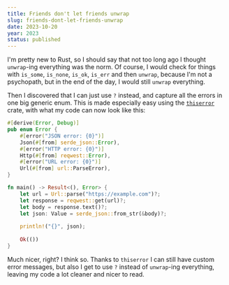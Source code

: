 ```yaml
---
title: Friends don't let friends unwrap
slug: friends-dont-let-friends-unwrap
date: 2023-10-20
year: 2023
status: published
---
```


I'm pretty new to Rust, so I should say that not too long ago I thought `unwrap`-ing everything was 
the norm. Of course, I would check for things with `is_some`, `is_none`, `is_ok`, `is_err` and then `unwrap`, because 
I'm not a psychopath, but in the end of the day, I would still `unwrap` everything. 

Then I discovered that I can just use `?` instead, and capture all the errors in one big generic enum. 
This is made especially easy using the [`thiserror`](https://github.com/dtolnay/thiserror) crate, with what my code can now look like this:

```rust
#[derive(Error, Debug)]
pub enum Error {
    #[error("JSON error: {0}")]
    Json(#[from] serde_json::Error),
    #[error("HTTP error: {0}")]
    Http(#[from] reqwest::Error),
    #[error("URL error: {0}")]
    Url(#[from] url::ParseError),
}

fn main() -> Result<(), Error> {
    let url = Url::parse("https://example.com")?;
    let response = reqwest::get(url)?;
    let body = response.text()?;
    let json: Value = serde_json::from_str(&body)?;
    
    println!("{}", json);
    
    Ok(())
}
```

Much nicer, right? I think so. Thanks to `thiserror` I can still have custom error messages, but also 
I get to use `?` instead of `unwrap`-ing everything, leaving my code a lot cleaner and nicer to read.